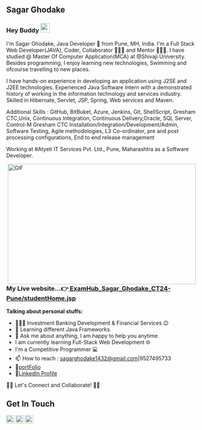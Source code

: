 ## Sagar Ghodake

### Hey Buddy  <img src="https://media.giphy.com/media/hvRJCLFzcasrR4ia7z/giphy.gif" width="25px">

I'm Sagar Ghodake, Java Developer 🚀 from Pune, MH, India. I'm a Full Stack Web Developer(JAVA), Coder, Collaborator 🙍🏽‍♂️ and Mentor 👨🏽‍💼. I have studied @ Master Of Computer Application(MCA) at @Shivaji University. Besides programming, I enjoy learning new technologies, Swimming and ofcourse travelling to new places.

I have hands-on experience in developing an application using J2SE and J2EE technologies. Experienced Java Software Intern with a demonstrated history of working in the information technology and services industry. Skilled in Hibernate, Servlet, JSP, Spring, Web services and Maven.

Additional Skills :  GitHub, BitBuket, Azure, Jenkins, Git, ShellScript, Gresham CTC,Unix, Continuous Integration, Continuous Delivery,Oracle, SQL Server, Control-M Gresham CTC Installation/Integration/Development/Admin, Software Testing, Agile methodologies, L3 Co-ordinator, pre and post processing configurations, End to end release management

Working at #Atyeti IT Services Pvt. Ltd., Pune, Maharashtra as a Software Developer.


  <img align="right" alt="GIF" src="https://github.com/abhisheknaiidu/abhisheknaiidu/blob/master/code.gif?raw=true" width="500" height="320" />
  
<h3>My Live website...👉<b><a href="http://projectlist.codertechnologies.in/ExamHub_Sagar_Ghodake_CT24-Pune/studentHome.jsp">
		ExamHub_Sagar_Ghodake_CT24-Pune/studentHome.jsp </b></a></h3>
  
**Talking about personal stuffs:**

- 👨🏽‍💻 Investment Banking Development & Financial Services :wink:
- 🌱 Learning different Java Frameworks.
- 💬 Ask me about anything, I am happy to help you anytime.
- I am currently learning Full-Stack Web Development 🌐
- I'm a Competitive Programmer 💻
- 📫 How to reach   :   sagarghodake1432@gmail.com|9527495733 
- 📝[portFolio](https://sagarghodake.github.io/myportfolio/)
- 📝[LinkedIn Profile](https://www.linkedin.com/in/sagar-ghodake-06586a159)


🤝🏻 Let's Connect and Collaborate! 🤝🏻
## Get In Touch
<a>
  <img align="left" alt="Sagar's LinkdeIN" width="22px" src="https://cdn.jsdelivr.net/npm/simple-icons@v3/icons/linkedin.svg" />
</a>

<a href="https://sagarghodake1432.blogspot.com/">
  <img align="left" alt="Sagar's BlogSpot" width="22px" src="https://cdn.jsdelivr.net/npm/simple-icons@3.12.0/icons/blogger.svg" />
</a>

<a href="https://www.youtube.com/channel/UCo01A6eFrnPI2u3LO06BdjA">
  <img align="left" alt="Sagar's YouTube" width="22px" src="https://cdn.jsdelivr.net/npm/simple-icons@3.12.0/icons/youtube.svg" />
</a>
